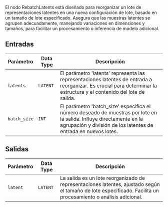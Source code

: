 
El nodo RebatchLatents está diseñado para reorganizar un lote de representaciones latentes en una nueva configuración de lote, basado en un tamaño de lote especificado. Asegura que las muestras latentes se agrupen adecuadamente, manejando variaciones en dimensiones y tamaños, para facilitar un procesamiento o inferencia de modelo adicional.

## Entradas

| Parámetro    | Data Type | Descripción |
|--------------|-------------|-------------|
| `latents`    | `LATENT`    | El parámetro 'latents' representa las representaciones latentes de entrada a reorganizar. Es crucial para determinar la estructura y el contenido del lote de salida. |
| `batch_size` | `INT`      | El parámetro 'batch_size' especifica el número deseado de muestras por lote en la salida. Influye directamente en la agrupación y división de los latentes de entrada en nuevos lotes. |

## Salidas

| Parámetro | Data Type | Descripción |
|-----------|-------------|-------------|
| `latent`  | `LATENT`    | La salida es un lote reorganizado de representaciones latentes, ajustado según el tamaño de lote especificado. Facilita un procesamiento o análisis adicional. |
